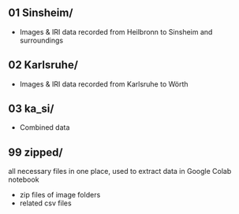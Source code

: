 
## 01 Sinsheim/
- Images & IRI data recorded from Heilbronn to Sinsheim and surroundings

## 02 Karlsruhe/
- Images & IRI data recorded from Karlsruhe to Wörth

## 03 ka_si/
- Combined data

## 99 zipped/
all necessary files in one place, used to extract data in Google Colab notebook
- zip files of image folders
- related csv files